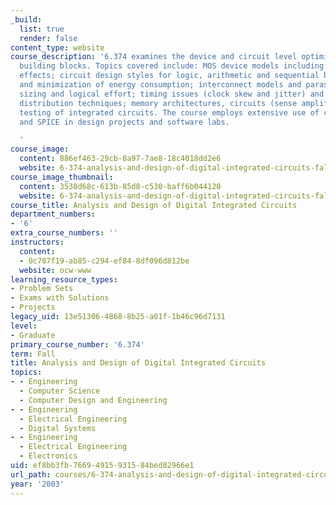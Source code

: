 ```yaml
---
_build:
  list: true
  render: false
content_type: website
course_description: '6.374 examines the device and circuit level optimization of digital
  building blocks. Topics covered include: MOS device models including Deep Sub-Micron
  effects; circuit design styles for logic, arithmetic and sequential blocks; estimation
  and minimization of energy consumption; interconnect models and parasitics; device
  sizing and logical effort; timing issues (clock skew and jitter) and active clock
  distribution techniques; memory architectures, circuits (sense amplifiers) and devices;
  testing of integrated circuits. The course employs extensive use of circuit layout
  and SPICE in design projects and software labs.

  '
course_image:
  content: 886ef463-29cb-8a97-7ae8-18c4018dd2e6
  website: 6-374-analysis-and-design-of-digital-integrated-circuits-fall-2003
course_image_thumbnail:
  content: 3538d68c-613b-85d8-c530-baff6b044120
  website: 6-374-analysis-and-design-of-digital-integrated-circuits-fall-2003
course_title: Analysis and Design of Digital Integrated Circuits
department_numbers:
- '6'
extra_course_numbers: ''
instructors:
  content:
  - 0c707f19-ab85-c294-ef84-8df096d812be
  website: ocw-www
learning_resource_types:
- Problem Sets
- Exams with Solutions
- Projects
legacy_uid: 13e51306-4868-8b25-a01f-1b46c96d7131
level:
- Graduate
primary_course_number: '6.374'
term: Fall
title: Analysis and Design of Digital Integrated Circuits
topics:
- - Engineering
  - Computer Science
  - Computer Design and Engineering
- - Engineering
  - Electrical Engineering
  - Digital Systems
- - Engineering
  - Electrical Engineering
  - Electronics
uid: ef8bb3fb-7669-4915-9315-84bed82966e1
url_path: courses/6-374-analysis-and-design-of-digital-integrated-circuits-fall-2003
year: '2003'
---
```

